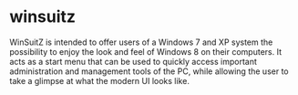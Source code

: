 winsuitz
========

WinSuitZ is intended to offer users of a Windows 7 and XP system the possibility to enjoy the look and feel of Windows 8 on their computers. It acts as a start menu that can be used to quickly access important administration and management tools of the PC, while allowing the user to take a glimpse at what the modern UI looks like.
